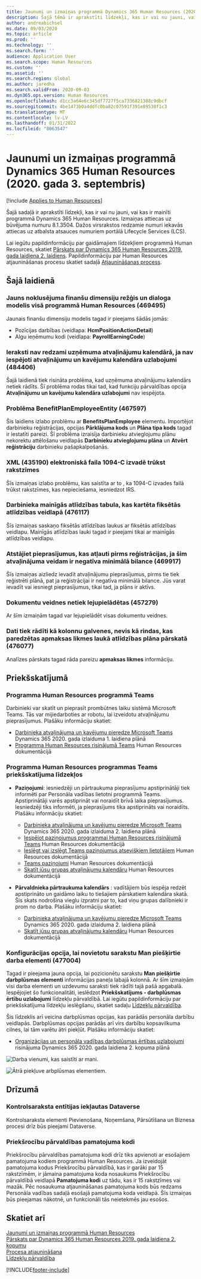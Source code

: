 ```yaml
---
title: Jaunumi un izmaiņas programmā Dynamics 365 Human Resources (2020. gada 03. septembris)
description: Šajā tēmā ir aprakstīti līdzekļi, kas ir vai nu jauni, vai kas ir mainīti programmā Microsoft Dynamics 365 Human Resources uz 2020. gada 3. septembri.
author: andreabichsel
ms.date: 09/03/2020
ms.topic: article
ms.prod: ''
ms.technology: ''
ms.search.form: ''
audience: Application User
ms.search.scope: Human Resources
ms.custom: ''
ms.assetid: ''
ms.search.region: Global
ms.author: jaredha
ms.search.validFrom: 2020-09-03
ms.dyn365.ops.version: Human Resources
ms.openlocfilehash: d1cc3a64e6c345df7727f5ca7336821388c9dbcf
ms.sourcegitcommit: 4be1473b0a4ddfc0ba82c07591f391e89538f1c3
ms.translationtype: MT
ms.contentlocale: lv-LV
ms.lasthandoff: 01/31/2022
ms.locfileid: "8063547"
---
```

# <a name="whats-new-or-changed-in-dynamics-365-human-resources-september-3-2020"></a>Jaunumi un izmaiņas programmā Dynamics 365 Human Resources (2020. gada 3. septembris)

[!include [Applies to Human Resources](../includes/applies-to-hr.md)]



Šajā sadaļā ir aprakstīti līdzekļi, kas ir vai nu jauni, vai kas ir mainīti programmā Dynamics 365 Human Resources. Izmaiņas attiecas uz būvējuma numuru 8.1.3504. Dažos virsrakstos redzamie numuri iekavās attiecas uz atbalsta atsauces numuriem portālā Lifecycle Services (LCS).

Lai iegūtu papildinformāciju par gaidāmajiem līdzekļiem programmā Human Resources, skatiet [Pārskats par Dynamics 365 Human Resources 2019. gada laidiena 2. laidiens](/dynamics365-release-plan/2019wave2/dynamics365-human-resources/). Papildinformāciju par Human Resources atjaunināšanas procesu skatiet sadaļā [Atjaunināšanas process](hr-admin-setup-update-process.md).

## <a name="in-this-release"></a>Šajā laidienā

### <a name="new-default-financial-dimensions-grid-and-dialog-pattern-throughout-human-resources-469495"></a>Jauns noklusējuma finanšu dimensiju režģis un dialoga modelis visā programmā Human Resources (469495)

Jaunais finanšu dimensiju modelis tagad ir pieejams šādās jomās:

- Pozīcijas darbības (veidlapa: **HcmPositionActionDetail**)
- Algu ieņēmumu kodi (veidlapa: **PayrollEarningCode**)

### <a name="entries-dont-appear-in-company-leave-calendar-if-leave-and-absence-calendar-enhancements-arent-enabled-484406"></a>Ieraksti nav redzami uzņēmuma atvaļinājumu kalendārā, ja nav iespējoti atvaļinājumu un kavējumu kalendāra uzlabojumi (484406)

Šajā laidienā tiek risināta problēma, kad uzņēmuma atvaļinājumu kalendārs netiek rādīts. Šī problēma rodas tikai tad, kad funkciju pārvaldības opcija **Atvaļinājumu un kavējumu kalendāra uzlabojumi** nav iespējota.

### <a name="benefitplanemployeeentity-issue-467597"></a>Problēma BenefitPlanEmployeeEntity (467597)

Šis laidiens izlabo problēmu ar **BenefitsPlanEmployee** elementu. Importējot darbinieku reģistrācijas, opcijas **Pārklājuma kods** un **Plāna tipa kods** tagad ir iestatīti pareizi. Šī problēma izraisīja darbinieku atvieglojumu plānu nekorektu attēlošanu veidlapās **Darbinieku atvieglojumu plāna** un **Atvērt reģistrāciju** darbinieku pašapkalpošanās.

### <a name="electronic-file-1094-c-output-missing-letter-in-xml-435190"></a>XML (435190) elektroniskā faila 1094-C izvadē trūkst rakstzīmes

Šīs izmaiņas izlabo problēmu, kas saistīta ar to , ka 1094-C izvades failā trūkst rakstzīmes, kas nepieciešama, iesniedzot IRS.

### <a name="employee-variable-compensation-table-mapped-to-fixed-compensation-form-476117"></a>Darbinieka mainīgās atlīdzības tabula, kas kartēta fiksētās atlīdzības veidlapā (476117)

Šīs izmaiņas saskaņo fiksētās atlīdzības laukus ar fiksētās atlīdzības veidlapu. Mainīgās atlīdzības lauki tagad ir pieejami tikai ar mainīgās atlīdzības veidlapu.

### <a name="leave-requests-allowed-before-enrollment-if-that-leave-type-has-a-negative-minimum-balance-469917"></a>Atstājiet pieprasījumus, kas atļauti pirms reģistrācijas, ja šim atvaļinājuma veidam ir negatīva minimālā bilance (469917)

Šīs izmaiņas aizliedz ievadīt atvaļinājumu pieprasījumus, pirms tie tiek reģistrēti plānā, pat ja reģistrācijai ir negatīva minimālā bilance. Jūs varat ievadīt vai iesniegt pieprasījumus, tikai tad, ja plāns ir aktīvs.

### <a name="document-templates-dont-download-457279"></a>Dokumentu veidnes netiek lejupielādētas (457279)

Ar šīm izmaiņām tagad var lejupielādēt visas dokumentu veidnes. 

### <a name="data-displays-as-column-headers-instead-of-rows-for-the-pay-rate-field-in-the-compensation-plan-report-476077"></a>Dati tiek rādīti kā kolonnu galvenes, nevis kā rindas, kas paredzētas apmaksas likmes laukā atlīdzības plāna pārskatā (476077)

Analīzes pārskats tagad rāda pareizu **apmaksas likmes** informāciju.

## <a name="in-preview"></a>Priekšskatījumā

### <a name="human-resources-application-in-teams"></a>Programma Human Resources programmā Teams

Darbinieki var skatīt un pieprasīt prombūtnes laiku sistēmā Microsoft Teams. Tās var mijiedarboties ar robotu, lai izveidotu atvaļinājumu pieprasījumus. Plašāku informāciju skatiet:

- [Darbinieka atvaļinājuma un kavējumu pieredze Microsoft Teams](/dynamics365-release-plan/2020wave1/dynamics365-human-resources/employee-leave-absence-experience-teams) Dynamics 365 2020. gada izlaiduma 1. laidiena plānā
- [Programma Human Resources risinājumā Teams](./hr-admin-teams-leave-app.md) Human Resources dokumentācijā

### <a name="human-resources-app-in-teams-preview-features"></a>Programma Human Resources programmas Teams priekšskatījuma līdzekļos
 
-  **Paziņojumi**: iesniedzēji un pārtraukuma pieprasījumu apstiprinātāji tiek informēti par Personāla vadības lietotni programmā Teams. Apstiprinātāji varēs apstiprināt vai noraidīt brīvā laika pieprasījumus. Iesniedzēji tiks informēti, ja pieprasījums tika apstiprināts vai noraidīts. Plašāku informāciju skatiet:
   - [Darbinieka atvaļinājuma un kavējumu pieredze Microsoft Teams](/dynamics365-release-plan/2020wave2/human-resources/dynamics365-human-resources/employee-leave-absence-experience-teams) Dynamics 365 2020. gada izlaiduma 2. laidiena plānā
   - [Iespējot paziņojumus programmai Human Resources risinājumā Teams](./hr-admin-teams-leave-app.md#enable-notifications-for-the-human-resources-app-in-teams) Human Resources dokumentācijā
   - [Ieslēgt vai izslēgt Teams paziņojumus atsevišķiem lietotājiem](./hr-admin-teams-leave-app.md#turn-teams-notifications-on-or-off-for-individual-users) Human Resources dokumentācijā
   - [Teams paziņojumi](./hr-teams-leave-app.md#respond-to-teams-notifications) Human Resources dokumentācijā
   - [Skatīt jūsu grupas atvaļinājumu kalendāru](./hr-teams-leave-app.md#view-your-teams-leave-calendar) Human Resources dokumentācijā
 
- **Pārvaldnieka pārtraukuma kalendārs** : vadītājiem būs iespēja redzēt apstiprināto un gaidāmo laiku to tiešajiem pārskatiem kalendāra skatā. Šis skats nodrošina vieglu izpratni par to, kad viņu grupas dalībnieki ir prom no darba. Plašāku informāciju skatiet:
   - [Darbinieka atvaļinājuma un kavējumu pieredze Microsoft Teams](/dynamics365-release-plan/2020wave2/human-resources/dynamics365-human-resources/employee-leave-absence-experience-teams) Dynamics 365 2020. gada izlaiduma 2. laidiena plānā
   - [Skatīt jūsu grupas atvaļinājumu kalendāru](./hr-teams-leave-app.md#view-your-teams-leave-calendar) Human Resources dokumentācijā

### <a name="configuration-option-to-position-work-items-assigned-to-me-list-477004"></a>Konfigurācijas opcija, lai novietotu sarakstu Man piešķirtie darba elementi (477004)

Tagad ir pieejama jauna opcija, lai pozicionētu sarakstu **Man piešķirtie darbplūsmas elementi** informācijas paneļa labajā kolonnā. Ar šīm izmaiņām visi darba elementi un uzdevumu saraksti tiek rādīti tajā pašā apgabalā. Iespējojiet šo funkcionalitāti, ieslēdzot **Priekšskatījums - darbplūsmas ērtību uzlabojumi** līdzekļu pārvaldībā. Lai iegūtu papildinformāciju par priekšskatījuma līdzekļu ieslēgšanu, skatiet sadaļu [Līdzekļu pārvaldība](hr-admin-manage-features.md).

Šis līdzeklis arī veicina darbplūsmas opcijas, kas parādās personāla darbību veidlapās. Darbplūsmas opcijas parādās arī virs darbību kopsavilkuma cilnes, lai tām varētu ātri piekļūt. Plašāku informāciju skatiet: 

- [Organizācijas un personāla vadības darbplūsmas ērtības uzlabojumi](/dynamics365-release-plan/2020wave2/human-resources/dynamics365-human-resources/organization-personnel-management-workflow-experience-enhancements) risinājuma Dynamics 365 2020. gada laidiena 2. kopuma plānā

![Darba vienumi, kas saistīti ar mani.](./media/hr-workflow-work-items-assigned-to-me.png)

![Ātrā piekļuve arbplūsmas elementiem.](./media/hr-workflow-quick-access.png)

## <a name="coming-soon"></a>Drīzumā

### <a name="checklist-entities-included-in-dataverse"></a>Kontrolsaraksta entītijas iekļautas Dataverse

Kontrolsaraksta elementi Pievienošana, Noņemšana, Pārsūtīšana un Biznesa procesi drīz būs pieejami Dataverse.

### <a name="benefits-management-reason-codes"></a>Priekšrocību pārvaldības pamatojuma kodi

Priekšrocību pārvaldības pamatojuma kodi drīz tiks apvienoti ar esošajiem pamatojuma kodiem programmā Human Resources. Ja izveidojāt pamatojuma kodus Priekšrocību pārvaldībā, kas ir garāki par 15 rakstzīmēm, ir jāmaina pamatojuma koda nosaukums Priekšrocību pārvaldībā veidlapā **Pamatojuma kodi** uz tādu, kas ir 15 rakstzīmes vai mazāk. Pēc nosaukuma atjaunināšanas pamatojuma kods būs redzams Personāla vadības sadaļā esošajā pamatojuma koda veidlapā. Šīs izmaiņas būs pieejamas nākotnē, un funkcionāli tās neietekmēs jau esošos.

## <a name="see-also"></a>Skatiet arī

[Jaunumi un izmaiņas programmā Human Resources](hr-admin-whats-new.md)</br>
[Pārskats par Dynamics 365 Human Resources 2019. gada laidiena 2. kopumu](/dynamics365-release-plan/2019wave2/dynamics365-human-resources/)</br>
[Procesa atjaunināšana](hr-admin-setup-update-process.md)</br>
[Līdzekļu pārvaldība](hr-admin-manage-features.md)


[!INCLUDE[footer-include](../includes/footer-banner.md)]
